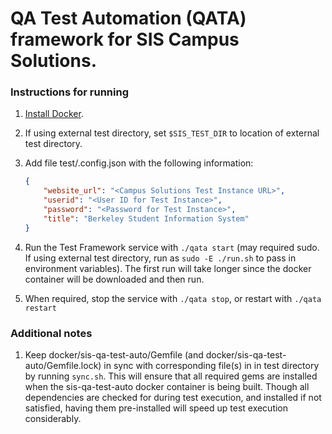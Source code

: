 # QA Test Automation (QATA) framework for SIS Campus Solutions.


### Instructions for running
1. [Install Docker](https://docs.docker.com/installation/).
1. If using external test directory, set `$SIS_TEST_DIR` to location of external test directory.
1. Add file test/.config.json with the following information:

    ```json
    {
        "website_url": "<Campus Solutions Test Instance URL>",
        "userid": "<User ID for Test Instance>",
        "password": "<Password for Test Instance>",
        "title": "Berkeley Student Information System"
    }
    ```

1. Run the Test Framework service with `./qata start` (may required sudo. If using external test
directory, run as `sudo -E ./run.sh` to pass in environment variables). The first run will take
longer since the docker container will be downloaded and then run.
1. When required, stop the service with `./qata stop`, or restart with `./qata restart`

### Additional notes
1. Keep docker/sis-qa-test-auto/Gemfile (and docker/sis-qa-test-auto/Gemfile.lock) in sync with
corresponding file(s) in in test directory by running `sync.sh`. This will ensure that all required
gems are installed when the sis-qa-test-auto docker container is being built. Though all
dependencies are checked for during test execution, and installed if not satisfied, having them
pre-installed will speed up test execution considerably.
